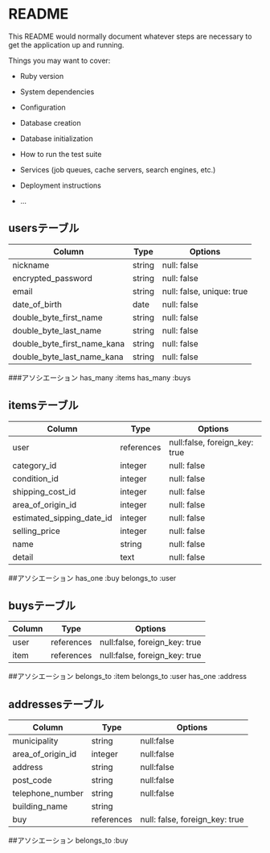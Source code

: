 # README

This README would normally document whatever steps are necessary to get the
application up and running.

Things you may want to cover:

* Ruby version

* System dependencies

* Configuration

* Database creation

* Database initialization

* How to run the test suite

* Services (job queues, cache servers, search engines, etc.)

* Deployment instructions

* ...
## usersテーブル

|Column                      |Type    |Options                    |
|--------------------------- |------- |-------------------------- |
| nickname                   | string | null: false               |
| encrypted_password         | string | null: false               | 
| email                      | string | null: false, unique: true |
| date_of_birth              | date   | null: false               |
| double_byte_first_name     | string | null: false               |
| double_byte_last_name      | string | null: false               |
| double_byte_first_name_kana| string | null: false               |
| double_byte_last_name_kana | string | null: false               |

###アソシエーション
has_many :items
has_many :buys

## itemsテーブル

|Column                     |Type         |Options                         |
|-------------------------- |------------ |------------------------------- |
| user                      | references  | null:false, foreign_key: true  |
| category_id               | integer     | null: false                    |
| condition_id              | integer     | null: false                    |
| shipping_cost_id          | integer     | null: false                    |
| area_of_origin_id         | integer     | null: false                    |
| estimated_sipping_date_id | integer     | null: false                    |
| selling_price             | integer     | null: false                    |
| name                      | string      | null: false                    |
| detail                    | text        | null: false                    |
##アソシエーション
has_one :buy
belongs_to :user

## buysテーブル

|Column            |Type    |Options                            |
|----------------- |----------- |------------------------------ |
| user             | references | null:false, foreign_key: true |
| item             | references | null:false, foreign_key: true |

##アソシエーション
belongs_to :item
belongs_to :user
has_one :address

## addressesテーブル
|Column            |Type    |Options                            |
|----------------- |----------- |------------------------------ |
| municipality     | string     | null:false                    |
| area_of_origin_id| integer    | null:false                    |
| address          | string     | null:false                    |
| post_code        | string     | null:false                    | 
| telephone_number | string     | null:false                    |
| building_name    | string     |                               |
| buy              | references | null: false, foreign_key: true|
##アソシエーション
belongs_to :buy